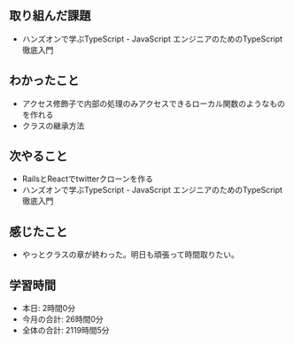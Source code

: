 ## 取り組んだ課題
- ハンズオンで学ぶTypeScript - JavaScript エンジニアのためのTypeScript徹底入門
## わかったこと
- アクセス修飾子で内部の処理のみアクセスできるローカル関数のようなものを作れる
- クラスの継承方法
## 次やること
- RailsとReactでtwitterクローンを作る
- ハンズオンで学ぶTypeScript - JavaScript エンジニアのためのTypeScript徹底入門
## 感じたこと
- やっとクラスの章が終わった。明日も頑張って時間取りたい。
## 学習時間
- 本日: 2時間0分
- 今月の合計: 26時間0分
- 全体の合計: 2119時間5分
